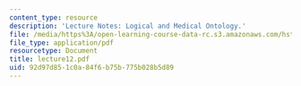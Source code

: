 ```yaml
---
content_type: resource
description: 'Lecture Notes: Logical and Medical Ontology.'
file: /media/https%3A/open-learning-course-data-rc.s3.amazonaws.com/hst-952-computing-for-biomedical-scientists-fall-2002/92d97d851c0a84f6b75b775b028b5d89_lecture12.pdf
file_type: application/pdf
resourcetype: Document
title: lecture12.pdf
uid: 92d97d85-1c0a-84f6-b75b-775b028b5d89
---
```

